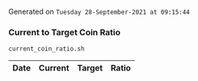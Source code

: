 Generated on `Tuesday 28-September-2021 at 09:15:44`

### Current to Target Coin Ratio
`current_coin_ratio.sh`

Date|Current|Target|Ratio
---|---|---|---
